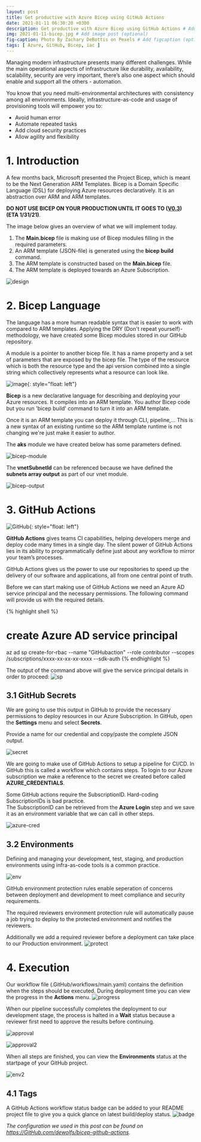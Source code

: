 ```yaml
---
layout: post
title: Get productive with Azure Bicep using GitHub Actions
date: 2021-01-11 06:30:20 +0300
description: Get productive with Azure Bicep using GitHub Actions # Add post description (optional)
img: 2021-01-11-bicep.jpg # Add image post (optional)
fig-caption: Photo By Zachary DeBottis on Pexels # Add figcaption (optional)
tags: [ Azure, GitHub, Bicep, iac ]
---
```

Managing modern infrastructure presents many different challenges. While the main operational aspects of infrastructure like durability, availability, scalability, security are very important, there’s also one aspect which should enable and support all the others - automation.

You know that you need multi-environmental architectures with consistency among all environments. Ideally, infrastructure-as-code and usage of provisioning tools will empower you to:
- Avoid human error
- Automate repeated tasks
- Add cloud security practices
- Allow agility and flexibility

# 1. Introduction

A few months back, Microsoft presented the Project Bicep, which is meant to be the Next Generation ARM Templates.
Bicep is a Domain Specific Language (DSL) for deploying Azure resources declaratively. It is an abstraction over ARM and ARM templates.

**DO NOT USE BICEP ON YOUR PRODUCTION UNTIL IT GOES TO ([V0.3](https://GitHub.com/Azure/bicep/projects)) (ETA 1/31/21)**.

The image below gives an overview of what we will implement today.

1. The **Main.bicep** file is making use of Bicep modules filling in the required parameters.
2. An ARM template (JSON-file) is generated using the **bicep build** command.
3. The ARM template is constructed based on the **Main.bicep** file.
4. The ARM template is deployed towards an Azure Subscription.

![design]({{site.baseurl}}/assets/img/2021-01-11-design.png)

# 2. Bicep Language

The language has a more human readable syntax that is easier to work with compared to ARM templates.
Applying the DRY (Don't repeat yourself)-methodology, we have created some Bicep modules stored in our GitHub repository.

A module is a pointer to another bicep file. It has a name property and a set of parameters that are exposed by the bicep file.
The type of the resource which is both the resource type and the api version combined into a single string which collectively represents what a resource can look like.

![image]({{site.baseurl}}/assets/img/2021-01-11-bicep.png){: style="float: left"}

**Bicep** is a new declarative language for describing and deploying your Azure resources.  It compiles into an ARM template.
You author Bicep code but you run 'bicep build' command to turn it into an ARM template.

Once it is an ARM template you can deploy it through CLI, pipeline,...
This is a new syntax of an existing runtime so the ARM template runtime is not changing we're just make it easier to author.

The **aks** module we have created below has some parameters defined.

![bicep-module]({{site.baseurl}}/assets/img/2021-01-11-bicep-module.png)

The **vnetSubnetId** can be referenced because we have defined the **subnets array output** as part of our vnet module.

![bicep-output]({{site.baseurl}}/assets/img/2021-01-11-bicep-output.png)

# 3. GitHub Actions

![GitHub]({{site.baseurl}}/assets/img/2021-01-11-gitHub-actions.png){: style="float: left"}

**GitHub Actions** gives teams CI capabilities, helping developers merge and deploy code many times in a single day. The silent power of GitHub Actions lies in its ability to programmatically define just about any workflow to mirror your team’s processes.

GitHub Actions gives us the power to use our repositories to speed up the delivery of our software and applications, all from one central point of truth.

Before we can start making use of GitHub Actions we need an Azure AD service principal and the necessary permissions. The following command will provide us with the required details.

{% highlight shell %}
# create Azure AD service principal
az ad sp create-for-rbac --name "GitHubaction" --role contributor --scopes /subscriptions/xxxx-xx-xx-xx-xxxx --sdk-auth
{% endhighlight %}

The output of the command above will give the service principal details in order to proceed:
![sp]({{site.baseurl}}/assets/img/2021-01-11-sp.png)

## 3.1 GitHub Secrets

We are going to use this output in GitHub to provide the necessary permissions to deploy resources in our Azure Subscription.
In GitHub, open the **Settings** menu and select **Secrets**. 

Provide a name for our credential and copy/paste the complete JSON output. 

![secret]({{site.baseurl}}/assets/img/2021-01-11-github-secret.png)

We are going to make use of GitHub Actions to setup a pipeline for CI/CD.  In GitHub this is called a workflow which contains steps.
To login to our Azure subscription we make a reference to the secret we created before called **AZURE_CREDENTIALS**.

Some GitHub actions require the SubscriptionID.  Hard-coding SubscriptionIDs is bad practice.  
The SubscriptionID can be retrieved from the **Azure Login** step and we save it as an environment variable that we can call in other steps.

![azure-cred]({{site.baseurl}}/assets/img/2021-01-11-action-login.png)

## 3.2 Environments

Defining and managing your development, test, staging, and production environments using infra-as-code tools is a common practice. 

![env]({{site.baseurl}}/assets/img/2021-01-11-github-env.png)

GitHub environment protection rules enable seperation of concerns between deployment and development to meet compliance and security requirements.

The required reviewers environment protection rule will automatically pause a job trying to deploy to the protected environment and notifies the reviewers.

Additionally we add a required reviewer before a deployment can take place to our Production environment.
![protect]({{site.baseurl}}/assets/img/2021-01-11-github-env-protect.png)

# 4. Execution

Our workflow file (.GitHub/workflows/main.yaml) contains the definition when the steps should be executed. 
During deployment time you can view the progress in the **Actions** menu.
![progress]({{site.baseurl}}/assets/img/2021-01-11-github-progress.png)

When our pipeline successfully completes the deployment to our development stage, the process is halted in a **Wait** status because a reviewer first need to approve the results before continuing.

![approval]({{site.baseurl}}/assets/img/2021-01-11-github-approval.png)

![approval2]({{site.baseurl}}/assets/img/2021-01-11-github-approval2.png)

When all steps are finished, you can view the **Environments** status at the startpage of your GitHub project.

![env2]({{site.baseurl}}/assets/img/2021-01-11-github-env2.png)

## 4.1 Tags

A GitHub Actions workflow status badge can be added to your README project file to give you a quick glance on latest build/deploy status.
![badge]({{site.baseurl}}/assets/img/2021-01-11-github-badge.png)

*The configuration we used in this post can be found on <https://GitHub.com/dewolfs/bicep-github-actions>.*